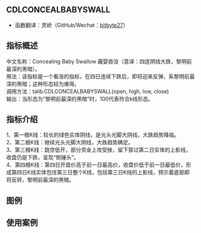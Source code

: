 ## CDLCONCEALBABYSWALL
* 函数翻译：灵峤（GitHub/Wechat：[bitbyte27](https://github.com/bitbyte27)）

## 指标概述
中文名称：Concealing Baby Swallow 藏婴吞没（意译：四连阴线大跌，黎明前最深的黑暗）。<br>
用法：该指标是一个看涨的指标，在四日连续下跌后，即将迎来反弹，系黎明前最深的黑暗；这种形态较为难得。<br>
调用方法：talib.CDLCONCEALBABYSWALL(open, high, low, close)<br>
输出：当形态为“黎明前最深的黑暗”时，100代表符合k线形态。<br>

## 指标介绍
1、第一根K线：较长的绿色实体阴线，是光头光脚大阴线，大跌趋势降临。<br>
2、第二根K线：继续光头光脚大阴线，大跌趋势确定。<br>
3、第三根K线：跳空低开，部分资金上攻受挫，留下穿过第二日实体的上影线，收盘仍是下跌，呈现“倒锤头”。<br>
4、第四根K线：第四日开盘价高于前一日最高价，收盘价低于前一日最低价，形成第四日K线实体包住第三日整个K线，包括第三日K线的上影线，预示着底部即将反转，黎明前最深的黑暗。<br>

## 图例

## 使用案例
